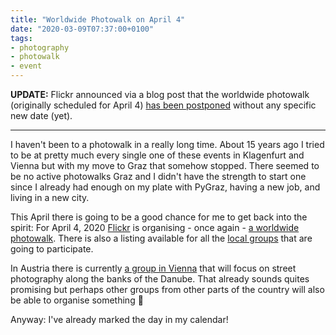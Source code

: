 ```yaml
---
title: "Worldwide Photowalk on April 4"
date: "2020-03-09T07:37:00+0100"
tags:
- photography
- photowalk
- event
---
```


**UPDATE:** Flickr announced via a blog post that the worldwide photowalk (originally scheduled for April 4) [has been postponed](https://blog.flickr.net/2020/03/04/next-global-day-of-flickr-photowalks-on-april-4/) without any specific new date (yet). 

---

I haven't been to a photowalk in a really long time. About 15 years ago I tried to be at pretty much every single one of these events in Klagenfurt and Vienna but with my move to Graz that somehow stopped. There seemed to be no active photowalks  Graz and I didn't have the strength to start one since I already had enough on my plate with PyGraz, having a new job, and living in a new city.

This April there is going to be a good chance for me to get back into the spirit: For April 4, 2020 [Flickr](https://flickr.com/) is organising - once again - [a worldwide photowalk](https://www.flickr.com/groups/flickr10photowalks/discuss/72157711370568813/). There is also a listing available for all the [local groups](https://www.flickr.com/groups/flickr10photowalks/discuss/72157711368357811/) that are going to participate.

In Austria there is currently [a group in Vienna](https://www.meetup.com/Shoot-Vienna/events/268948863/) that will focus on street photography along the banks of the Danube. That already sounds quites promising but perhaps other groups from other parts of the country will also be able to organise something 🙂

Anyway: I've already marked the day in my calendar!
